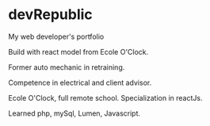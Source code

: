 # devRepublic

My web developer's portfolio

Build with react model from Ecole O'Clock.


Former auto mechanic in retraining.

Competence in electrical and client advisor.

Ecole O'Clock, full remote school. Specialization in reactJs.

Learned php, mySql, Lumen, Javascript.